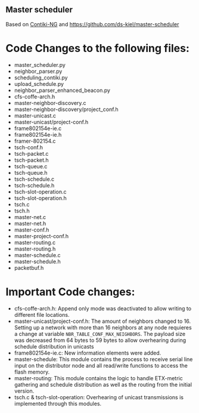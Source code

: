 ## Master scheduler

Based on [Contiki-NG](https://github.com/contiki-ng/contiki-ng) and https://github.com/ds-kiel/master-scheduler

# Code Changes to the following files:

* master_scheduler.py
* neighbor_parser.py
* scheduling_contiki.py
* upload_schedule.py
* neighbor_parser_enhanced_beacon.py
* cfs-coffe-arch.h
* master-neighbor-discovery.c
* master-neighbor-discovery/project_conf.h
* master-unicast.c
* master-unicast/project-conf.h
* frame802154e-ie.c
* frame802154e-ie.h
* framer-802154.c
* tsch-conf.h
* tsch-packet.c
* tsch-packet.h
* tsch-queue.c
* tsch-queue.h
* tsch-schedule.c
* tsch-schedule.h
* tsch-slot-operation.c
* tsch-slot-operation.h
* tsch.c
* tsch.h
* master-net.c
* master-net.h
* master-conf.h
* master-project-conf.h
* master-routing.c
* master-routing.h
* master-schedule.c
* master-schedule.h
* packetbuf.h

# Important Code changes:

* cfs-coffe-arch.h: Append only mode was deactivated to allow writing to different file locations.
* master-unicast/project-conf.h: The amount of neighbors changed to 16. Setting up a network with more than 16 neighbors at any node requieres a change at variable `NBR_TABLE_CONF_MAX_NEIGHBORS`. The payload size was decreased from 64 bytes to 59 bytes to allow overhearing during schedule distribution in unicasts
* frame802154e-ie.c: New information elements were added.
* master-schedule: This module contains the process to receive serial line input on the distributor node and all read/write functions to access the flash memory.
* master-routing: This module contains the logic to handle ETX-metric gathering and schedule distribution as well as the routing from the initial version.
* tsch.c & tsch-slot-operation: Overhearing of unicast transmissions is implemented through this modules.
